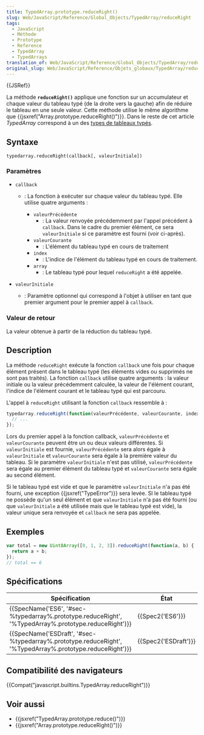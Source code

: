 ```yaml
---
title: TypedArray.prototype.reduceRight()
slug: Web/JavaScript/Reference/Global_Objects/TypedArray/reduceRight
tags:
  - JavaScript
  - Méthode
  - Prototype
  - Reference
  - TypedArray
  - TypedArrays
translation_of: Web/JavaScript/Reference/Global_Objects/TypedArray/reduceRight
original_slug: Web/JavaScript/Reference/Objets_globaux/TypedArray/reduceRight
---
```

{{JSRef}}

La méthode **`reduceRight()`** applique une fonction sur un accumulateur et chaque valeur du tableau typé (de la droite vers la gauche) afin de réduire le tableau en une seule valeur. Cette méthode utilise le même algorithme que {{jsxref("Array.prototype.reduceRight()")}}. Dans le reste de cet article _TypedArray_ correspond à un des [types de tableaux typés](/fr/docs/Web/JavaScript/Reference/Objets_globaux/TypedArray#Les_objets_TypedArray).

## Syntaxe

    typedarray.reduceRight(callback[, valeurInitiale])

### Paramètres

- `callback`

  - : La fonction à exécuter sur chaque valeur du tableau typé. Elle utilise quatre arguments :

    - `valeurPrécédente`
      - : La valeur renvoyée précédemment par l'appel précédent à `callback`. Dans le cadre du premier élément, ce sera `valeurInitiale` si ce paramètre est fourni (voir ci-après).
    - `valeurCourante`
      - : L'élément du tableau typé en cours de traitement
    - `index`
      - : L'indice de l'élément du tableau typé en cours de traitement.
    - `array`
      - : Le tableau typé pour lequel `reduceRight` a été appelée.

- `valeurInitiale`
  - : Paramètre optionnel qui correspond à l'objet à utiliser en tant que premier argument pour le premier appel à `callback`.

### Valeur de retour

La valeur obtenue à partir de la réduction du tableau typé.

## Description

La méthode `reduceRight` exécute la fonction `callback` une fois pour chaque élément présent dans le tableau typé (les éléments vides ou supprimés ne sont pas traités). La fonction `callback` utilise quatre arguments : la valeur initiale ou la valeur précédemment calculée, la valeur de l'élément courant, l'indice de l'élément courant et le tableau typé qui est parcouru.

L'appel à `reduceRight` utilisant la fonction `callback` ressemble à :

```js
typedarray.reduceRight(function(valeurPrécédente, valeurCourante, index, typedarray) {
  // ...
});
```

Lors du premier appel à la fonction callback, `valeurPrécédente` et `valeurCourante` peuvent être un ou deux valeurs différentes. Si `valeurInitiale` est fournie, `valeurPrécédente` sera alors égale à `valeurInitiale` et `valeurCourante` sera égale à la première valeur du tableau. Si le paramètre `valeurInitiale` n'est pas utilisé, `valeurPrécédente` sera égale au premier élément du tableau typé et `valeurCourante` sera égale au second élément.

Si le tableau typé est vide et que le paramètre `valeurInitiale` n'a pas été fourni, une exception {{jsxref("TypeError")}} sera levée. SI le tableau typé ne possède qu'un seul élément et que `valeurInitiale` n'a pas été fourni (ou que `valeurInitiale` a été utilisée mais que le tableau typé est vide), la valeur unique sera renvoyée et `callback` ne sera pas appelée.

## Exemples

```js
var total = new Uint8Array([0, 1, 2, 3]).reduceRight(function(a, b) {
  return a + b;
});
// total == 6
```

## Spécifications

| Spécification                                                                                                                                | État                         | Commentaires         |
| -------------------------------------------------------------------------------------------------------------------------------------------- | ---------------------------- | -------------------- |
| {{SpecName('ES6', '#sec-%typedarray%.prototype.reduceRight', '%TypedArray%.prototype.reduceRight')}}         | {{Spec2('ES6')}}         | Définition initiale. |
| {{SpecName('ESDraft', '#sec-%typedarray%.prototype.reduceRight', '%TypedArray%.prototype.reduceRight')}} | {{Spec2('ESDraft')}} |                      |

## Compatibilité des navigateurs

{{Compat("javascript.builtins.TypedArray.reduceRight")}}

## Voir aussi

- {{jsxref("TypedArray.prototype.reduce()")}}
- {{jsxref("Array.prototype.reduceRight()")}}

